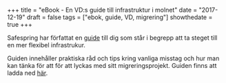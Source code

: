 +++
title = "eBook - En VD:s guide till infrastruktur i molnet"
date = "2017-12-19"
draft = false
tags = ["ebok, guide, VD, migrering"]
showthedate = true
+++

Safespring har författat en [guide](marketing/ebook_vd_guide.html) till dig som står i begrepp att ta steget till en mer flexibel infrastrukur. 

Guiden innehåller praktiska råd och tips kring vanliga misstag och hur man kan tänka för att för att lyckas med sitt migreringsprojekt. Guiden finns att ladda ned [här](marketing/ebook_vd_guide.html). 

